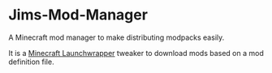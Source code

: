 Jims-Mod-Manager
================
A Minecraft mod manager to make distributing modpacks easily.

It is a [Minecraft Launchwrapper](http://github.com/Mojang/LegacyLauncher) tweaker to download mods based on a mod definition file.

